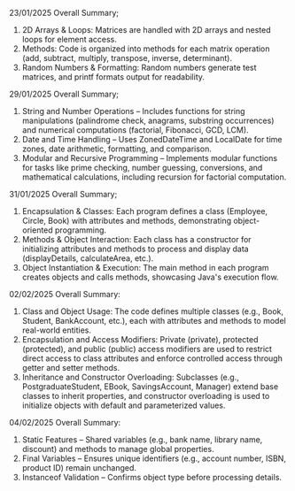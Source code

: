 23/01/2025
Overall Summary;
1. 2D Arrays & Loops: Matrices are handled with 2D arrays and nested loops for element access.
2. Methods: Code is organized into methods for each matrix operation (add, subtract, multiply, transpose, inverse, determinant).
3. Random Numbers & Formatting: Random numbers generate test matrices, and printf formats output for readability.

29/01/2025
Overall Summary;
1. String and Number Operations – Includes functions for string manipulations (palindrome check, anagrams, substring occurrences) and numerical computations (factorial, Fibonacci, GCD, LCM).
2. Date and Time Handling – Uses ZonedDateTime and LocalDate for time zones, date arithmetic, formatting, and comparison.
3. Modular and Recursive Programming – Implements modular functions for tasks like prime checking, number guessing, conversions, and mathematical calculations, including recursion for factorial computation.

31/01/2025
Overall Summary;
1. Encapsulation & Classes: Each program defines a class (Employee, Circle, Book) with attributes and methods, demonstrating object-oriented programming.
2. Methods & Object Interaction: Each class has a constructor for initializing attributes and methods to process and display data (displayDetails, calculateArea, etc.).
3. Object Instantiation & Execution: The main method in each program creates objects and calls methods, showcasing Java's execution flow.

02/02/2025
Overall Summary:
1. Class and Object Usage: The code defines multiple classes (e.g., Book, Student, BankAccount, etc.), each with attributes and methods to model real-world entities.
2. Encapsulation and Access Modifiers: Private (private), protected (protected), and public (public) access modifiers are used to restrict direct access to class attributes and enforce controlled access through getter and setter methods.
3. Inheritance and Constructor Overloading: Subclasses (e.g., PostgraduateStudent, EBook, SavingsAccount, Manager) extend base classes to inherit properties, and constructor overloading is used to initialize objects with default and parameterized values.

04/02/2025
Overall Summary:
1. Static Features – Shared variables (e.g., bank name, library name, discount) and methods to manage global properties.
2. Final Variables – Ensures unique identifiers (e.g., account number, ISBN, product ID) remain unchanged.
3. Instanceof Validation – Confirms object type before processing details.
